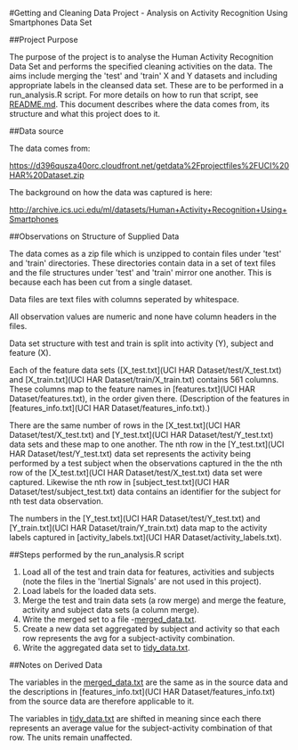 #Getting and Cleaning Data Project - Analysis on Activity Recognition Using Smartphones Data Set

##Project Purpose

The purpose of the project is to analyse the Human Activity Recognition Data Set and performs the specified cleaning activities on the data. The aims include merging the 'test' and 'train' X and Y datasets and including appropriate labels in the cleansed data set. These are to be performed in a run_analysis.R script. For more details on how to run that script, see [README.md](README.md). This document describes where the data comes from, its structure and what this project does to it.

##Data source

The data comes from:

https://d396qusza40orc.cloudfront.net/getdata%2Fprojectfiles%2FUCI%20HAR%20Dataset.zip

The background on how the data was captured is here:

http://archive.ics.uci.edu/ml/datasets/Human+Activity+Recognition+Using+Smartphones

##Observations on Structure of Supplied Data

The data comes as a zip file which is unzipped to contain files under 'test' and 'train' directories. These directories contain data in a set of text files and the file structures under 'test' and 'train' mirror one another. This is because each has been cut from a single dataset.

Data files are text files with columns seperated by whitespace. 

All observation values are numeric and none have column headers in the files.

Data set structure with test and train is split into activity (Y), subject and feature (X). 

Each of the feature data sets ([X_test.txt](UCI HAR Dataset/test/X_test.txt) and [X_train.txt](UCI HAR Dataset/train/X_train.txt) contains 561 columns. These columns map to the feature names in [features.txt](UCI HAR Dataset/features.txt), in the order given there. (Description of the features in [features_info.txt](UCI HAR Dataset/features_info.txt).)

There are the same number of rows in the [X_test.txt](UCI HAR Dataset/test/X_test.txt) and [Y_test.txt](UCI HAR Dataset/test/Y_test.txt) data sets and these map to one another. The nth row in the [Y_test.txt](UCI HAR Dataset/test/Y_test.txt) data set represents the activity being performed by a test subject when the observations captured in the the nth row of the [X_test.txt](UCI HAR Dataset/test/X_test.txt) data set were captured. Likewise the nth row in [subject_test.txt](UCI HAR Dataset/test/subject_test.txt) data contains an identifier for the subject for nth test data observation.

The numbers in the [Y_test.txt](UCI HAR Dataset/test/Y_test.txt) and [Y_train.txt](UCI HAR Dataset/train/Y_train.txt) data map to the activity labels captured in [activity_labels.txt](UCI HAR Dataset/activity_labels.txt).

##Steps performed by the run_analysis.R script

1. Load all of the test and train data for features, activities and subjects (note the files in the 'Inertial Signals' are not used in this project).
2. Load labels for the loaded data sets.
3. Merge the test and train data sets (a row merge) and merge the feature, activity and subject data sets (a column merge).
4. Write the merged set to a file -[merged_data.txt](merged_data.txt).
5. Create a new data set aggregated by subject and activity so that each row represents the avg for a subject-activity combination.
6. Write the aggregated data set to [tidy_data.txt](tidy_data.txt).

##Notes on Derived Data

The variables in the [merged_data.txt](merged_data.txt) are the same as in the source data and the descriptions in [features_info.txt](UCI HAR Dataset/features_info.txt) from the source data are therefore applicable to it.

The variables in [tidy_data.txt](tidy_data.txt) are shifted in meaning since each there represents an average value for the subject-activity combination of that row. The units remain unaffected.